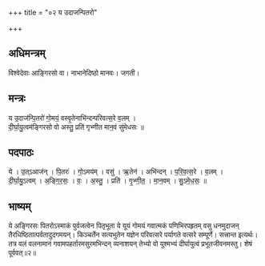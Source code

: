 +++
title = "०२ य उदाजन्पितरो"

+++
## अधिमन्त्रम्
विश्वेदेवाः आङ्गिरसो वा। नाभानेदिष्ठो मानवः। जगती।

## मन्त्रः
य उ॒दाज॑न्पि॒तरो॑ गो॒मयं॒ वस्वृ॒तेनाभि॑न्दन्परिवत्स॒रे व॒लम् ।  
दी॒र्घा॒यु॒त्वम॑ङ्गिरसो वो अस्तु॒ प्रति॑ गृभ्णीत मान॒वं सु॑मेधसः ॥

## पदपाठः
ये । उ॒त्ऽआज॑न् । पि॒तरः॑ । गो॒ऽमय॑म् । वसु॑ । ऋ॒तेन॑ । अभि॑न्दन् । प॒रि॒व॒त्स॒रे । व॒लम् ।  
दी॒र्घा॒यु॒ऽत्वम् । अ॒ङ्गि॒र॒सः॒ । वः॒ । अ॒स्तु॒ । प्रति॑ । गृ॒भ्णी॒त॒ । मा॒न॒वम् । सु॒ऽमे॒ध॒सः॒ ॥

## भाष्यम्
ये अङ्गिरसः पितरोऽस्माकं पुर्वजत्वेन पितृभूता ये यूयं गोमयं गवात्मकं पणिभिरपहृतम् वसु धनमुदाजन् तैरधिष्ठितात्पर्वतादुदगमयन्। किञ्चर्तेन सत्यभुतेन यज्ञेन परिवत्सरे पर्यागते वत्सरे सम्पूर्णे। सत्त्रान्त इत्यर्थः। तत्र वलं वलनामानं गवामपहर्तारमसुरमभिन्दन् व्यनाशयन् तेभ्यो वो युश्मभ्यं दीर्घायुत्वं प्रभूतजीवनमस्तु। शेषं पूर्ववत्॥२॥